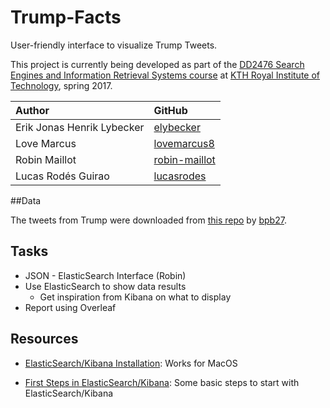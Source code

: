 # Trump-Facts

User-friendly interface to visualize Trump Tweets.

This project is currently being developed as part of the [DD2476 Search Engines and Information Retrieval Systems course](https://www.kth.se/student/kurser/kurs/DD2476?l=en) at [KTH Royal Institute of Technology](http://kth.se), spring 2017.

| Author              		 | GitHub                                            |
|:---------------------------|:--------------------------------------------------|
| Erik Jonas Henrik Lybecker | [elybecker](https://github.com/elybecker) 		 |
| Love Marcus 				 | [lovemarcus8](https://github.com/lovemarcus8)     |
| Robin Maillot   			 | [robin-maillot](https://github.com/robin-maillot) |
| Lucas Rodés Guirao  		 | [lucasrodes](https://github.com/lucasrodes)       |


##Data

The tweets from Trump were downloaded from [this repo](https://github.com/bpb27/trump_tweet_data_archive) by [bpb27](https://github.com/bpb27/trump_tweet_data_archive).

## Tasks

* JSON - ElasticSearch Interface (Robin)
* Use ElasticSearch to show data results
	* Get inspiration from Kibana on what to display 
* Report using Overleaf


## Resources

- [ElasticSearch/Kibana Installation](https://github.com/lucasrodes/ES-gettingstarted/blob/master/INSTALLATION.md): Works for MacOS

- [First Steps in ElasticSearch/Kibana](https://github.com/lucasrodes/ES-gettingstarted/blob/master/firststeps.md): Some basic steps to start with ElasticSearch/Kibana
